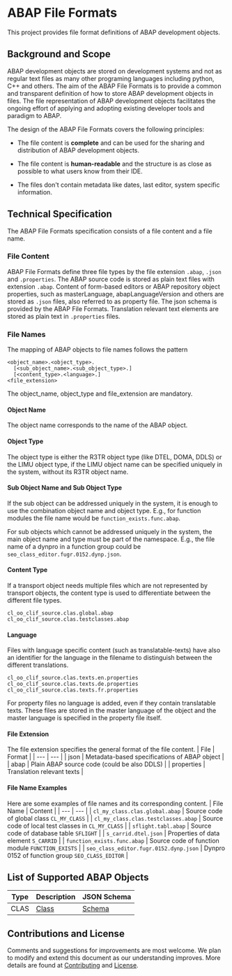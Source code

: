 # ABAP File Formats

This project provides file format definitions of ABAP development objects.



## Background and Scope

ABAP development objects are stored on development systems and not as regular text files as many other programing languages including python, C++ and others.
The aim of the ABAP File Formats is to provide a common and transparent definition of how to store ABAP development objects in files.
The file representation of ABAP development objects facilitates the ongoing effort of applying and adopting existing developer tools and paradigm to ABAP.

The design of the ABAP File Formats covers the following principles:

* The file content is **complete** and can be used for the sharing and distribution of ABAP development objects.

* The file content is **human-readable** and the structure is as close as possible to what users know from their IDE.

* The files don't contain metadata like dates, last editor, system specific information.


## Technical Specification

The ABAP File Formats specification consists of a file content and a file name.

### File Content

ABAP File Formats define three file types by the file extension `.abap`, `.json` and `.properties`.
The ABAP source code is stored as plain text files with extension `.abap`.
Content of form-based editors or ABAP repository object properties, such as masterLanguage, abapLanguageVersion and others are stored as `.json` files, also referred to as property file.
The json schema is provided by the ABAP File Formats.
Translation relevant text elements are stored as plain text in `.properties` files.

### File Names

The mapping of ABAP objects to file names follows the pattern

```
<object_name>.<object_type>.
  [<sub_object_name>.<sub_object_type>.]
  [<content_type>.<language>.]
<file_extension>
```
The object_name, object_type and file_extension are mandatory.

#### Object Name
The object name corresponds to the name of the ABAP object.

#### Object Type
The object type is either the R3TR object type (like DTEL, DOMA, DDLS) or the LIMU object type, if the LIMU object name can be specified uniquely in the system, without its R3TR object name.

#### Sub Object Name and Sub Object Type
If the sub object can be addressed uniquely in the system, it is enough to use the combination object name and object type.
E.g., for function modules the file name would be `function_exists.func.abap`.

For sub objects which cannot be addressed uniquely in the system, the main object name and type must be part of the namespace.
E.g., the file name of a dynpro in a function group could be `seo_class_editor.fugr.0152.dynp.json`.

#### Content Type
If a transport object needs multiple files which are not represented by transport objects, the content type is used to differentiate between the different file types.
```
cl_oo_clif_source.clas.global.abap
cl_oo_clif_source.clas.testclasses.abap
```

#### Language
Files with language specific content (such as translatable-texts) have also an identifier for the language in the filename to distinguish between the different translations.
```
cl_oo_clif_source.clas.texts.en.properties
cl_oo_clif_source.clas.texts.de.properties
cl_oo_clif_source.clas.texts.fr.properties
```
For property files no language is added, even if they contain translatable texts.
These files are stored in the master language of the object and the master language is specified in the property file itself.

#### File Extension
The file extension specifies the general format of the file content.
| File | Format |
| ---  | --- |
| json | Metadata-based specifications of ABAP object |
| abap | Plain ABAP source code (could be also DDLS) |
| properties | Translation relevant texts |


#### File Name Examples
Here are some examples of file names and its corresponding content.
| File Name | Content |
| ---  | --- |
| `cl_my_class.clas.global.abap` | Source code of global class `CL_MY_CLASS` |
| `cl_my_class.clas.testclasses.abap` | Source code of local test classes in `CL_MY_CLASS` |
| `sflight.tabl.abap` | Source code of database table `SFLIGHT` |
| `s_carrid.dtel.json` | Properties of data element `S_CARRID` |
| `function_exists.func.abap` | Source code of function module `FUNCTION_EXISTS` |
| `seo_class_editor.fugr.0152.dynp.json` | Dynpro 0152 of function group `SEO_CLASS_EDITOR` |


## List of Supported ABAP Objects

| Type | Description | JSON Schema |
| ---  | --- | --- |
| CLAS | [Class](./file-formats/clas/format.md) | [Schema](./file-formats/clas/clas.json) |



## Contributions and License

Comments and suggestions for improvements are most welcome.
We plan to modify and extend this document as our understanding improves.
More details are found at [Contributing](./CONTRIBUTING.md) and [License](./LICENSE).
